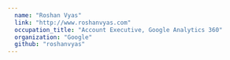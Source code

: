 ```yaml
---
  name: "Roshan Vyas"
  link: "http://www.roshanvyas.com"
  occupation_title: "Account Executive, Google Analytics 360"
  organization: "Google"
  github: "roshanvyas"
---
```

